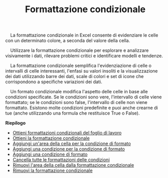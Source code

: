 ﻿---
title: Formattazione condizionale
second_title: Aspose.Cells Cloud Documen
type: docs
url: /it/conditional-formattings/
aliases: [/working-with-conditional-formatting/]
keywords: REST API, spreadsheets, excel, conditional formattin
description: "Cells.Cloud API per Excel operare: formattazione condizionale operare"
weight: 100
---
&nbsp;&nbsp;&nbsp;&nbsp;La formattazione condizionale in Excel consente di evidenziare le celle con un determinato colore, a seconda del valore della cella.

&nbsp;&nbsp;&nbsp;&nbsp;Utilizzare la formattazione condizionale per esplorare e analizzare visivamente i dati, rilevare problemi critici e identificare modelli e tendenze.

&nbsp;&nbsp;&nbsp;&nbsp;La formattazione condizionale semplifica l'evidenziazione di celle o intervalli di celle interessanti, l'enfasi su valori insoliti e la visualizzazione dei dati utilizzando barre dei dati, scale di colori e set di icone che corrispondono a specifiche variazioni dei dati.

&nbsp;&nbsp;&nbsp;&nbsp;Un formato condizionale modifica l'aspetto delle celle in base alle condizioni specificate. Se le condizioni sono vere, l'intervallo di celle viene formattato; se le condizioni sono false, l'intervallo di celle non viene formattato. Esistono molte condizioni predefinite e puoi anche crearne di tue (anche utilizzando una formula che restituisce True o False).

**Riepilogo**

- [Ottieni formattazioni condizionali del foglio di lavoro](/cells/it/conditional-formattings/get-all/)
- [Ottieni la formattazione condizionale](/cells/it/conditional-formattings/get/)
- [Aggiungi un'area della cella per la condizione di formato](/cells/it/conditional-formattings/add-cell-area/)
- [Aggiungi una condizione per la condizione di formato](/cells/it/conditional-formattings/add-a-condition/)
- [Aggiungi una condizione di formato](/cells/it/conditional-formattings/add-format-condition/)
- [Cancella tutte le formattazioni delle condizioni](/cells/it/conditional-formattings/clear/)
- [Rimuovi l'area della cella dalla formattazione condizionale](/cells/it/conditional-formattings/delete-cell-area/)
- [Rimuovi la formattazione condizionale](/cells/it/conditional-formattings/delete/)
